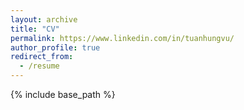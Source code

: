 ```yaml
---
layout: archive
title: "CV"
permalink: https://www.linkedin.com/in/tuanhungvu/
author_profile: true
redirect_from:
  - /resume
---
```


{% include base_path %}